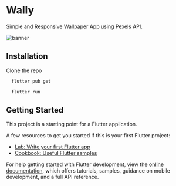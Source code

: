 # Wally

Simple and Responsive Wallpaper App using Pexels API.

![banner](https://user-images.githubusercontent.com/96806599/214118500-03485ef4-c631-49de-b520-9321625797cc.png)


## Installation

Clone the repo

```bash
  flutter pub get
```
```bash
  flutter run
```

## Getting Started

This project is a starting point for a Flutter application.

A few resources to get you started if this is your first Flutter project:

- [Lab: Write your first Flutter app](https://docs.flutter.dev/get-started/codelab)
- [Cookbook: Useful Flutter samples](https://docs.flutter.dev/cookbook)

For help getting started with Flutter development, view the
[online documentation](https://docs.flutter.dev/), which offers tutorials,
samples, guidance on mobile development, and a full API reference.
